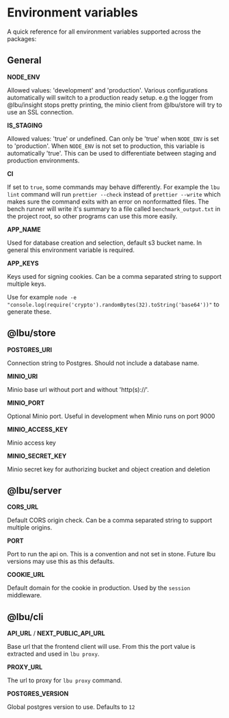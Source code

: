 # Environment variables

A quick reference for all environment variables supported across the packages:

## General

**NODE_ENV**

Allowed values: 'development' and 'production'. Various configurations
automatically will switch to a production ready setup. e.g the logger from
@lbu/insight stops pretty printing, the minio client from @lbu/store will try to
use an SSL connection.

**IS_STAGING**

Allowed values: 'true' or undefined. Can only be 'true' when `NODE_ENV` is set
to 'production'. When `NODE_ENV` is not set to production, this variable is
automatically 'true'. This can be used to differentiate between staging and
production environments.

**CI**

If set to `true`, some commands may behave differently. For example the
`lbu lint` command will run `prettier --check` instead of `prettier --write`
which makes sure the command exits with an error on nonformatted files. The
bench runner will write it's summary to a file called `benchmark_output.txt` in
the project root, so other programs can use this more easily.

**APP_NAME**

Used for database creation and selection, default s3 bucket name. In general
this environment variable is required.

**APP_KEYS**

Keys used for signing cookies. Can be a comma separated string to support
multiple keys.

Use for example
`node -e "console.log(require('crypto').randomBytes(32).toString('base64'))"` to
generate these.

## @lbu/store

**POSTGRES_URI**

Connection string to Postgres. Should not include a database name.

**MINIO_URI**

Minio base url without port and without 'http(s)://'.

**MINIO_PORT**

Optional Minio port. Useful in development when Minio runs on port 9000

**MINIO_ACCESS_KEY**

Minio access key

**MINIO_SECRET_KEY**

Minio secret key for authorizing bucket and object creation and deletion

## @lbu/server

**CORS_URL**

Default CORS origin check. Can be a comma separated string to support multiple
origins.

**PORT**

Port to run the api on. This is a convention and not set in stone. Future lbu
versions may use this as this defaults.

**COOKIE_URL**

Default domain for the cookie in production. Used by the `session` middleware.

## @lbu/cli

**API_URL** / **NEXT_PUBLIC_API_URL**

Base url that the frontend client will use. From this the port value is
extracted and used in `lbu proxy`.

**PROXY_URL**

The url to proxy for `lbu proxy` command.

**POSTGRES_VERSION**

Global postgres version to use. Defaults to `12`
